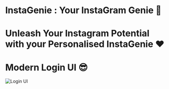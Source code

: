 # InstaGenie : Your InstaGram Genie 🤩
# Unleash Your Instagram Potential with your Personalised InstaGenie ❤
# Modern Login UI 😎
![Login UI](https://user-images.githubusercontent.com/111262410/216765906-696ac18b-6ab0-4234-8369-6df5d512411a.png)
